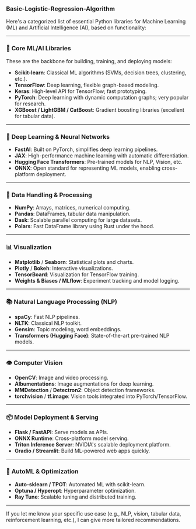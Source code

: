 ### Basic-Logistic-Regression-Algorithm

Here's a categorized list of essential Python libraries for Machine Learning (ML) and Artificial Intelligence (AI), based on functionality:

---

### 🔧 **Core ML/AI Libraries**

These are the backbone for building, training, and deploying models:

* **Scikit-learn**: Classical ML algorithms (SVMs, decision trees, clustering, etc.).
* **TensorFlow**: Deep learning, flexible graph-based modeling.
* **Keras**: High-level API for TensorFlow; fast prototyping.
* **PyTorch**: Deep learning with dynamic computation graphs; very popular for research.
* **XGBoost / LightGBM / CatBoost**: Gradient boosting libraries (excellent for tabular data).

---

### 🧠 **Deep Learning & Neural Networks**

* **FastAI**: Built on PyTorch, simplifies deep learning pipelines.
* **JAX**: High-performance machine learning with automatic differentiation.
* **Hugging Face Transformers**: Pre-trained models for NLP, Vision, etc.
* **ONNX**: Open standard for representing ML models, enabling cross-platform deployment.

---

### 🧹 **Data Handling & Processing**

* **NumPy**: Arrays, matrices, numerical computing.
* **Pandas**: DataFrames, tabular data manipulation.
* **Dask**: Scalable parallel computing for large datasets.
* **Polars**: Fast DataFrame library using Rust under the hood.

---

### 📊 **Visualization**

* **Matplotlib** / **Seaborn**: Statistical plots and charts.
* **Plotly** / **Bokeh**: Interactive visualizations.
* **TensorBoard**: Visualization for TensorFlow training.
* **Weights & Biases / MLflow**: Experiment tracking and model logging.

---

### 📚 **Natural Language Processing (NLP)**

* **spaCy**: Fast NLP pipelines.
* **NLTK**: Classical NLP toolkit.
* **Gensim**: Topic modeling, word embeddings.
* **Transformers (Hugging Face)**: State-of-the-art pre-trained NLP models.

---

### 👁️ **Computer Vision**

* **OpenCV**: Image and video processing.
* **Albumentations**: Image augmentations for deep learning.
* **MMDetection** / **Detectron2**: Object detection frameworks.
* **torchvision** / **tf.image**: Vision tools integrated into PyTorch/TensorFlow.

---

### 📦 **Model Deployment & Serving**

* **Flask / FastAPI**: Serve models as APIs.
* **ONNX Runtime**: Cross-platform model serving.
* **Triton Inference Server**: NVIDIA's scalable deployment platform.
* **Gradio / Streamlit**: Build ML-powered web apps quickly.

---

### 🧪 **AutoML & Optimization**

* **Auto-sklearn / TPOT**: Automated ML with scikit-learn.
* **Optuna / Hyperopt**: Hyperparameter optimization.
* **Ray Tune**: Scalable tuning and distributed training.

---

If you let me know your specific use case (e.g., NLP, vision, tabular data, reinforcement learning, etc.), I can give more tailored recommendations.
